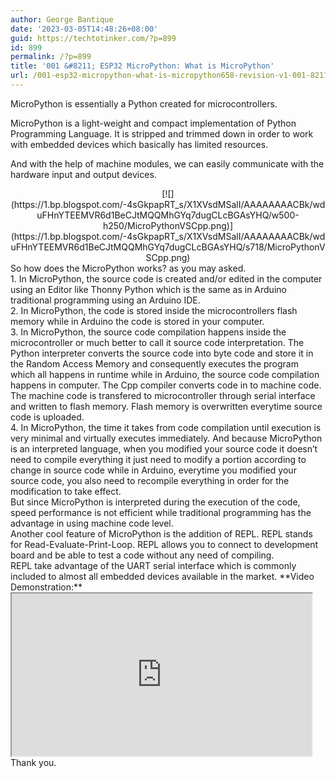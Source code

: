 ```yaml
---
author: George Bantique
date: '2023-03-05T14:48:26+08:00'
guid: https://techtotinker.com/?p=899
id: 899
permalink: /?p=899
title: '001 &#8211; ESP32 MicroPython: What is MicroPython'
url: /001-esp32-micropython-what-is-micropython658-revision-v1-001-8211-ESP32-MicroPython-What-is-MicroPython
---
```



 MicroPython is essentially a Python created for microcontrollers.

MicroPython is a light-weight and compact implementation of Python Programming Language. It is stripped and trimmed down in order to work with embedded devices which basically has limited resources.

And with the help of machine modules, we can easily communicate with the hardware input and output devices.

<div style="clear: both; text-align: center;">[![](https://1.bp.blogspot.com/-4sGkpapRT_s/X1XVsdMSalI/AAAAAAAACBk/wduFHnYTEEMVR6d1BeCJtMQQMhGYq7dugCLcBGAsYHQ/w500-h250/MicroPythonVSCpp.png)](https://1.bp.blogspot.com/-4sGkpapRT_s/X1XVsdMSalI/AAAAAAAACBk/wduFHnYTEEMVR6d1BeCJtMQQMhGYq7dugCLcBGAsYHQ/s718/MicroPythonVSCpp.png)</div><div></div><div></div><div></div><div></div><div></div><div></div><div></div><div></div><div></div><div></div><div></div><div></div><div></div><div></div><div></div><div><div>So how does the MicroPython works? as you may asked.</div><div></div><div></div><div>1. In MicroPython, the source code is created and/or edited in the computer using an Editor like Thonny Python which is the same as in Arduino traditional programming using an Arduino IDE.</div><div></div><div>2. In MicroPython, the code is stored inside the microcontrollers flash memory while in Arduino the code is stored in your computer.</div><div></div><div>3. In MicroPython, the source code compilation happens inside the microcontroller or much better to call it source code interpretation. The Python interpreter converts the source code into byte code and store it in the Random Access Memory and consequently executes the program which all happens in runtime while in Arduino, the source code compilation happens in computer. The Cpp compiler converts code in to machine code. The machine code is transfered to microcontroller through serial interface and written to flash memory. Flash memory is overwritten everytime source code is uploaded.</div><div></div><div>4. In MicroPython, the time it takes from code compilation until execution is very minimal and virtually executes immediately. And because MicroPython is an interpreted language, when you modified your source code it doesn’t need to compile everything it just need to modify a portion according to change in source code while in Arduino, everytime you modified your source code, you also need to recompile everything in order for the modification to take effect.</div><div></div><div>But since MicroPython is interpreted during the execution of the code, speed performance is not efficient while traditional programming has the advantage in using machine code level.</div><div></div><div>Another cool feature of MicroPython is the addition of REPL. REPL stands for Read-Evaluate-Print-Loop. REPL allows you to connect to development board and be able to test a code without any need of compiling.</div><div></div><div>REPL take advantage of the UART serial interface which is commonly included to almost all embedded devices available in the market. **Video Demonstration:**

</div><div style="clear: both; text-align: left;"><iframe allowfullscreen="" height="260" loading="lazy" src="https://www.youtube.com/embed/eHf76lzPbdU" width="480" youtube-src-=""></iframe>Thank you.

</div></div><div></div>